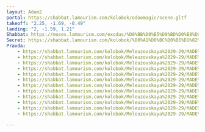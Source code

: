 ```yaml
---
layout: Adam2
portal: https://shabbat.lamourism.com/kolobok/odoomagic/scene.gltf
takeoff: "2.25, -1.69, -0.49"
landing: "2, -1.59, 1.21"
Shabbat: https://moses.lamourism.com/exodus/%D0%BB%D0%B5%D0%BD%D0%B8%D0%BD-%D0%B2%D0%BE%D1%81%D0%BA%D1%80%D0%B5%D1%81-%D0%B2%D0%BE%D0%B8%D1%81%D1%82%D0%B8%D0%BD%D1%83-%D0%B2%D0%BE%D1%81%D0%BA%D1%80%D0%B5%D1%81%D0%B5.mp4
Secret: https://shabbat.lamourism.com/kolobok/%D0%A1%D0%BC%D0%BE%D1%82%D1%80%D1%8F%D0%B3%D0%B0%D0%A0%D0%BE%D0%B1%D0%BE%D1%82%D0%B0%D0%97%D0%B0%D0%B1%D0%BB%D0%BE%D0%BA%D0%B8%D1%80%D1%83%D0%B9%D1%82%D0%B5%D0%9F%D0%BE%D0%B6%D0%B0%D0%BB%D1%83%D0%B9%D1%81%D1%82%D0%B0.webp
Pravda:
    - https://shabbat.lamourism.com/kolobok/Meleuzovskaya%2029-29/MADE%20%F0%9F%87%A8%F0%9F%87%B3%20CHINA/Mao.jpg?debug=🪆
    - https://shabbat.lamourism.com/kolobok/Meleuzovskaya%2029-29/MADE%20%F0%9F%87%A8%F0%9F%87%B3%20CHINA/Mao.jpg?debug=🪆
    - https://shabbat.lamourism.com/kolobok/Meleuzovskaya%2029-29/MADE%20%F0%9F%87%A8%F0%9F%87%B3%20CHINA/Mao.jpg?debug=🪆
    - https://shabbat.lamourism.com/kolobok/Meleuzovskaya%2029-29/MADE%20%F0%9F%87%A8%F0%9F%87%B3%20CHINA/Mao.jpg?debug=🪆
    - https://shabbat.lamourism.com/kolobok/Meleuzovskaya%2029-29/MADE%20%F0%9F%87%A8%F0%9F%87%B3%20CHINA/Mao.jpg?debug=🪆
    - https://shabbat.lamourism.com/kolobok/Meleuzovskaya%2029-29/MADE%20%F0%9F%87%A8%F0%9F%87%B3%20CHINA/Mao.jpg?debug=🪆
    - https://shabbat.lamourism.com/kolobok/Meleuzovskaya%2029-29/MADE%20%F0%9F%87%A8%F0%9F%87%B3%20CHINA/Mao.jpg?debug=🪆
    - https://shabbat.lamourism.com/kolobok/Meleuzovskaya%2029-29/MADE%20%F0%9F%87%A8%F0%9F%87%B3%20CHINA/Mao.jpg?debug=🪆
    - https://shabbat.lamourism.com/kolobok/Meleuzovskaya%2029-29/MADE%20%F0%9F%87%A8%F0%9F%87%B3%20CHINA/Mao.jpg?debug=🪆
    - https://shabbat.lamourism.com/kolobok/Meleuzovskaya%2029-29/MADE%20%F0%9F%87%A8%F0%9F%87%B3%20CHINA/Mao.jpg?debug=🪆
    - https://shabbat.lamourism.com/kolobok/Meleuzovskaya%2029-29/MADE%20%F0%9F%87%A8%F0%9F%87%B3%20CHINA/Mao.jpg?debug=🪆
    - https://shabbat.lamourism.com/kolobok/Meleuzovskaya%2029-29/MADE%20%F0%9F%87%A8%F0%9F%87%B3%20CHINA/Mao.jpg?debug=🪆

---
```


